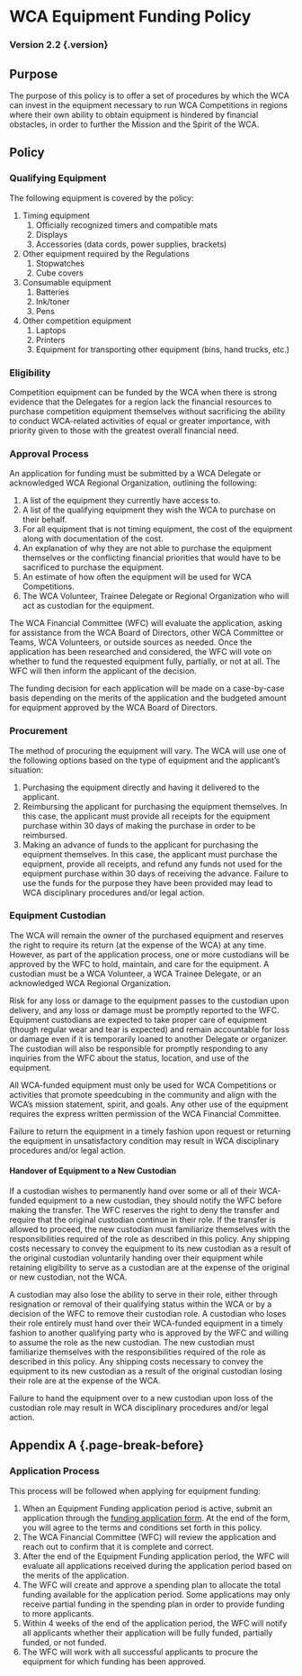 # WCA Equipment Funding Policy

### Version 2.2 {.version}

## Purpose
The purpose of this policy is to offer a set of procedures by which the WCA can invest in the equipment necessary to run WCA Competitions in regions where their own ability to obtain equipment is hindered by financial obstacles, in order to further the Mission and the Spirit of the WCA.

## Policy
### Qualifying Equipment
The following equipment is covered by the policy:

1. Timing equipment
   1. Officially recognized timers and compatible mats
   2. Displays
   3. Accessories (data cords, power supplies, brackets)
2. Other equipment required by the Regulations 
   1. Stopwatches
   2. Cube covers
3. Consumable equipment
   1. Batteries
   2. Ink/toner
   3. Pens
4. Other competition equipment
   1. Laptops
   2. Printers
   3. Equipment for transporting other equipment (bins, hand trucks, etc.)

### Eligibility
Competition equipment can be funded by the WCA when there is strong evidence that the Delegates for a region lack the financial resources to purchase competition equipment themselves without sacrificing the ability to conduct WCA-related activities of equal or greater importance, with priority given to those with the greatest overall financial need.

### Approval Process
An application for funding must be submitted by a WCA Delegate or acknowledged WCA Regional Organization, outlining the following: 

1. A list of the equipment they currently have access to. 
2. A list of the qualifying equipment they wish the WCA to purchase on their behalf.
3. For all equipment that is not timing equipment, the cost of the equipment along with documentation of the cost.
4. An explanation of why they are not able to purchase the equipment themselves or the conflicting financial priorities that would have to be sacrificed to purchase the equipment.
5. An estimate of how often the equipment will be used for WCA Competitions. 
6. The WCA Volunteer, Trainee Delegate or Regional Organization who will act as custodian for the equipment. 

The WCA Financial Committee (WFC) will evaluate the application, asking for assistance from the WCA Board of Directors, other WCA Committee or Teams, WCA Volunteers, or outside sources as needed. Once the application has been researched and considered, the WFC will vote on whether to fund the requested equipment fully, partially, or not at all. The WFC will then inform the applicant of the decision.

The funding decision for each application will be made on a case-by-case basis depending on the merits of the application and the budgeted amount for equipment approved by the WCA Board of Directors.

### Procurement
The method of procuring the equipment will vary. The WCA will use one of the following options based on the type of equipment and the applicant’s situation:

1. Purchasing the equipment directly and having it delivered to the applicant.
2. Reimbursing the applicant for purchasing the equipment themselves. In this case, the applicant must provide all receipts for the equipment purchase within 30 days of making the purchase in order to be reimbursed.
3. Making an advance of funds to the applicant for purchasing the equipment themselves. In this case, the applicant must purchase the equipment, provide all receipts, and refund any funds not used for the equipment purchase within 30 days of receiving the advance. Failure to use the funds for the purpose they have been provided may lead to WCA disciplinary procedures and/or legal action.

### Equipment Custodian
The WCA will remain the owner of the purchased equipment and reserves the right to require its return (at the expense of the WCA) at any time. However, as part of the application process, one or more custodians will be approved by the WFC to hold, maintain, and care for the equipment. A custodian must be a WCA Volunteer, a WCA Trainee Delegate, or an acknowledged WCA Regional Organization. 

Risk for any loss or damage to the equipment passes to the custodian upon delivery, and any loss or damage must be promptly reported to the WFC. Equipment custodians are expected to take proper care of equipment (though regular wear and tear is expected) and remain accountable for loss or damage even if it is temporarily loaned to another Delegate or organizer. The custodian will also be responsible for promptly responding to any inquiries from the WFC about the status, location, and use of the equipment. 

All WCA-funded equipment must only be used for WCA Competitions or activities that promote speedcubing in the community and align with the WCA’s mission statement, spirit, and goals. Any other use of the equipment requires the express written permission of the WCA Financial Committee.

Failure to return the equipment in a timely fashion upon request or returning the equipment in unsatisfactory condition may result in WCA disciplinary procedures and/or legal action.

#### Handover of Equipment to a New Custodian
If a custodian wishes to permanently hand over some or all of their WCA-funded equipment to a new custodian, they should notify the WFC before making the transfer. The WFC reserves the right to deny the transfer and require that the original custodian continue in their role. If the transfer is allowed to proceed, the new custodian must familiarize themselves with the responsibilities required of the role as described in this policy. Any shipping costs necessary to convey the equipment to its new custodian as a result of the original custodian voluntarily handing over their equipment while retaining eligibility to serve as a custodian are at the expense of the original or new custodian, not the WCA.

A custodian may also lose the ability to serve in their role, either through resignation or removal of their qualifying status within the WCA or by a decision of the WFC to remove their custodian role. A custodian who loses their role entirely must hand over their WCA-funded equipment in a timely fashion to another qualifying party who is approved by the WFC and willing to assume the role as the new custodian. The new custodian must familiarize themselves with the responsibilities required of the role as described in this policy. Any shipping costs necessary to convey the equipment to its new custodian as a result of the original custodian losing their role are at the expense of the WCA.

Failure to hand the equipment over to a new custodian upon loss of the custodian role may result in WCA disciplinary procedures and/or legal action.

## Appendix A {.page-break-before}
### Application Process
This process will be followed when applying for equipment funding:

1. When an Equipment Funding application period is active, submit an application through the [funding application form](https://forms.gle/X5Hoyn1P3MLwEewS9). At the end of the form, you will agree to the terms and conditions set forth in this policy.
2. The WCA Financial Committee (WFC) will review the application and reach out to confirm that it is complete and correct.
3. After the end of the Equipment Funding application period, the WFC will evaluate all applications received during the application period based on the merits of the application.
4. The WFC will create and approve a spending plan to allocate the total funding available for the application period. Some applications may only receive partial funding in the spending plan in order to provide funding to more applicants.
5. Within 4 weeks of the end of the application period, the WFC will notify all applicants whether their application will be fully funded, partially funded, or not funded.
6. The WFC will work with all successful applicants to procure the equipment for which funding has been approved.
